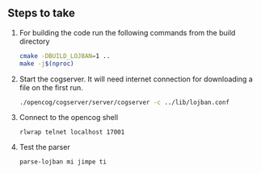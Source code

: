 ## Steps to take
1. For building the code run the following commands from the build directory
   ```bash
   cmake -DBUILD_LOJBAN=1 ..
   make -j$(nproc)
   ```
2. Start the cogserver. It will need internet connection for downloading a file
   on the first run.
   ```bash
   ./opencog/cogserver/server/cogserver -c ../lib/lojban.conf
   ```
3. Connect to the opencog shell
   ```
   rlwrap telnet localhost 17001
   ```
4. Test the parser
   ```
   parse-lojban mi jimpe ti
   ```
